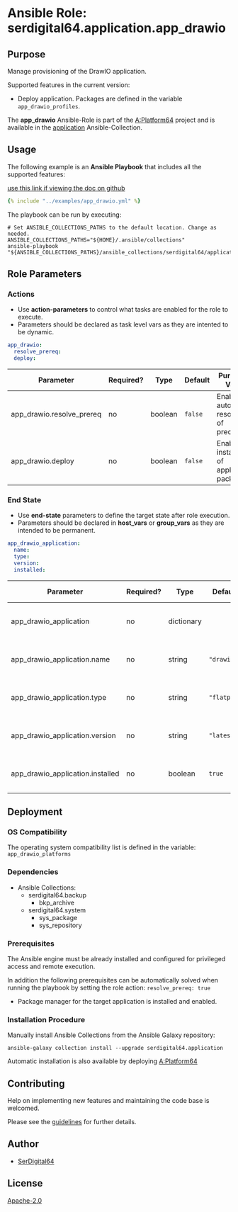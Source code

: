 # Ansible Role: serdigital64.application.app_drawio

## Purpose

Manage provisioning of the DrawIO application.

Supported features in the current version:

- Deploy application. Packages are defined in the variable `app_drawio_profiles`.

The **app_drawio** Ansible-Role is part of the [A:Platform64](https://github.com/aplatform64/aplatform64) project and is available in the [application](https://aplatform64.readthedocs.io/en/latest/collections/application) Ansible-Collection.

## Usage

The following example is an **Ansible Playbook** that includes all the supported features:

[use this link if viewing the doc on github](https://github.com/aplatform64/application/blob/main/playbooks/app_drawio.yml)

```yaml
{% include "../examples/app_drawio.yml" %}
```

The playbook can be run by executing:

```shell
# Set ANSIBLE_COLLECTIONS_PATHS to the default location. Change as needed.
ANSIBLE_COLLECTIONS_PATHS="${HOME}/.ansible/collections"
ansible-playbook "${ANSIBLE_COLLECTIONS_PATHS}/ansible_collections/serdigital64/application/playbooks/app_drawio.yml"
```

## Role Parameters

### Actions

- Use **action-parameters** to control what tasks are enabled for the role to execute.
- Parameters should be declared as task level vars as they are intented to be dynamic.

```yaml
app_drawio:
  resolve_prereq:
  deploy:
```

| Parameter                 | Required? | Type    | Default | Purpose / Value                             |
| ------------------------- | --------- | ------- | ------- | ------------------------------------------- |
| app_drawio.resolve_prereq | no        | boolean | `false` | Enable automatic resolution of prequisites  |
| app_drawio.deploy         | no        | boolean | `false` | Enable installation of application packages |

### End State

- Use **end-state** parameters to define the target state after role execution.
- Parameters should be declared in **host_vars** or **group_vars** as they are intended to be permanent.

```yaml
app_drawio_application:
  name:
  type:
  version:
  installed:
```

| Parameter                        | Required? | Type       | Default     | Purpose / Value                    |
| -------------------------------- | --------- | ---------- | ----------- | ---------------------------------- |
| app_drawio_application           | no        | dictionary |             | Set application package end state  |
| app_drawio_application.name      | no        | string     | `"drawio"`  | Select application package name    |
| app_drawio_application.type      | no        | string     | `"flatpak"` | Select application package type    |
| app_drawio_application.version   | no        | string     | `"latest"`  | Select application package version |
| app_drawio_application.installed | no        | boolean    | `true`      | Set application package end state  |

## Deployment

### OS Compatibility

The operating system compatibility list is defined in the variable: `app_drawio_platforms`

### Dependencies

- Ansible Collections:
  - serdigital64.backup
    - bkp_archive
  - serdigital64.system
    - sys_package
    - sys_repository

### Prerequisites

The Ansible engine must be already installed and configured for privileged access and remote execution.

In addition the following prerequisites can be automatically solved when running the playbook by setting the role action: `resolve_prereq: true`

- Package manager for the target application is installed and enabled.

### Installation Procedure

Manually install Ansible Collections from the Ansible Galaxy repository:

```shell
ansible-galaxy collection install --upgrade serdigital64.application
```

Automatic installation is also available by deploying [A:Platform64](https://aplatform64.readthedocs.io/en/latest/#deployment)

## Contributing

Help on implementing new features and maintaining the code base is welcomed.

Please see the [guidelines](https://aplatform64.readthedocs.io/en/latest/CONTRIBUTING) for further details.

## Author

- [SerDigital64](https://serdigital64.github.io/)

## License

[Apache-2.0](https://www.apache.org/licenses/LICENSE-2.0.txt)
